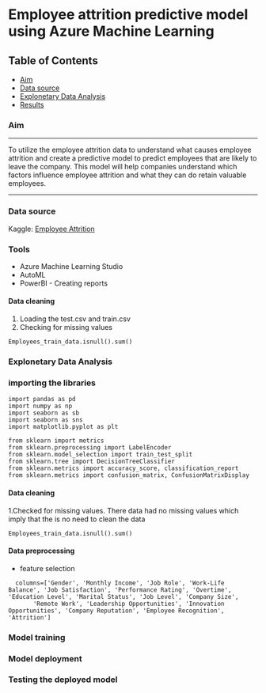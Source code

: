 # Employee attrition predictive model using Azure Machine Learning

## Table of Contents

- [Aim](#aim)
- [Data source](#data-source)
- [Explonetary Data Analysis](#explonetary-data-analysis)
- [Results](results)


### Aim

---

To utilize the employee attrition data to understand what causes employee attrition and create a predictive model to predict employees that are likely to leave the company. This model will help companies understand which factors influence employee attrition and what they can do retain valuable employees.

---

### Data source

Kaggle: [Employee Attrition](https://www.kaggle.com/datasets/stealthtechnologies/employee-attrition-dataset?select=train.csv)

### Tools

- Azure Machine Learning Studio
- AutoML
- PowerBI - Creating reports

#### Data cleaning
1. Loading the test.csv and train.csv
2. Checking for missing values

```
Employees_train_data.isnull().sum()
```

### Explonetary Data Analysis

### importing the libraries
```
import pandas as pd 
import numpy as np
import seaborn as sb
import seaborn as sns
import matplotlib.pyplot as plt

from sklearn import metrics
from sklearn.preprocessing import LabelEncoder
from sklearn.model_selection import train_test_split
from sklearn.tree import DecisionTreeClassifier
from sklearn.metrics import accuracy_score, classification_report
from sklearn.metrics import confusion_matrix, ConfusionMatrixDisplay
```
#### Data cleaning
1.Checked for missing values. There data had no missing values which imply that the is no  need to clean the data

```
Employees_train_data.isnull().sum()
```
#### Data preprocessing
- feature selection
  
```
  columns=['Gender', 'Monthly Income', 'Job Role', 'Work-Life Balance', 'Job Satisfaction', 'Performance Rating', 'Overtime', 'Education Level', 'Marital Status', 'Job Level', 'Company Size',
       'Remote Work', 'Leadership Opportunities', 'Innovation Opportunities', 'Company Reputation', 'Employee Recognition', 'Attrition']
```
### Model training
### Model deployment
### Testing the deployed model




